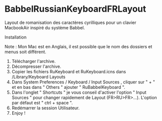 # BabbelRussianKeyboardFRLayout
Layout de romanisation des caractères cyrilliques pour un clavier MacbookAir inspiré du système Babbel.


Installation

Note : Mon Mac est en Anglais, il est possible que le nom des dossiers et menus soit différent.

1. Télécharger l'archive.
2. Décompresser l'archive.
3. Copier les fichiers RuKeyboard et RuKeyboard.icns dans /Library/Keyboard Layouts
4. Dans System Preferences / Keyboard / Input Sources , cliquer sur " + " et en bas dans " Others " ajouter " RuBabbelKeyboard ".
5. Dans l'onglet " Shortcuts " je vous conseil d'activer l'option " Input Sources " pour changer rapidement de Layout (FR>RU>FR>...). L'option par défaut est " ctrl + space ".
6. Redémarrer la session Utilisateur.
6. Enjoy !
